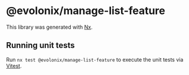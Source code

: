 # @evolonix/manage-list-feature

This library was generated with [Nx](https://nx.dev).

## Running unit tests

Run `nx test @evolonix/manage-list-feature` to execute the unit tests via [Vitest](https://vitest.dev/).
